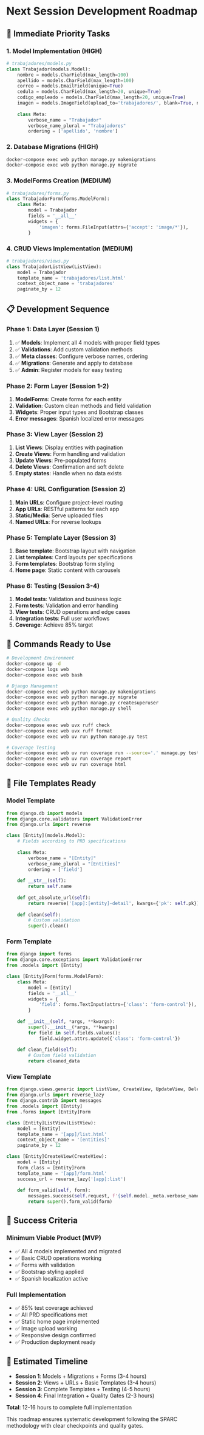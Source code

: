 # Next Session Development Roadmap

## 🎯 **Immediate Priority Tasks**

### **1. Model Implementation (HIGH)**
```python
# trabajadores/models.py
class Trabajador(models.Model):
    nombre = models.CharField(max_length=100)
    apellido = models.CharField(max_length=100)
    correo = models.EmailField(unique=True)
    cedula = models.CharField(max_length=20, unique=True)
    codigo_empleado = models.CharField(max_length=20, unique=True)
    imagen = models.ImageField(upload_to='trabajadores/', blank=True, null=True)
    
    class Meta:
        verbose_name = "Trabajador"
        verbose_name_plural = "Trabajadores"
        ordering = ['apellido', 'nombre']
```

### **2. Database Migrations (HIGH)**
```bash
docker-compose exec web python manage.py makemigrations
docker-compose exec web python manage.py migrate
```

### **3. ModelForms Creation (MEDIUM)**
```python
# trabajadores/forms.py
class TrabajadorForm(forms.ModelForm):
    class Meta:
        model = Trabajador
        fields = '__all__'
        widgets = {
            'imagen': forms.FileInput(attrs={'accept': 'image/*'}),
        }
```

### **4. CRUD Views Implementation (MEDIUM)**
```python
# trabajadores/views.py
class TrabajadorListView(ListView):
    model = Trabajador
    template_name = 'trabajadores/list.html'
    context_object_name = 'trabajadores'
    paginate_by = 12
```

## 📋 **Development Sequence**

### **Phase 1: Data Layer (Session 1)**
1. ✅ **Models**: Implement all 4 models with proper field types
2. ✅ **Validations**: Add custom validation methods
3. ✅ **Meta classes**: Configure verbose names, ordering
4. ✅ **Migrations**: Generate and apply to database
5. ✅ **Admin**: Register models for easy testing

### **Phase 2: Form Layer (Session 1-2)**
1. **ModelForms**: Create forms for each entity
2. **Validation**: Custom clean methods and field validation
3. **Widgets**: Proper input types and Bootstrap classes
4. **Error messages**: Spanish localized error messages

### **Phase 3: View Layer (Session 2)**
1. **List Views**: Display entities with pagination
2. **Create Views**: Form handling and validation
3. **Update Views**: Pre-populated forms
4. **Delete Views**: Confirmation and soft delete
5. **Empty states**: Handle when no data exists

### **Phase 4: URL Configuration (Session 2)**
1. **Main URLs**: Configure project-level routing
2. **App URLs**: RESTful patterns for each app
3. **Static/Media**: Serve uploaded files
4. **Named URLs**: For reverse lookups

### **Phase 5: Template Layer (Session 3)**
1. **Base template**: Bootstrap layout with navigation
2. **List templates**: Card layouts per specifications
3. **Form templates**: Bootstrap form styling
4. **Home page**: Static content with carousels

### **Phase 6: Testing (Session 3-4)**
1. **Model tests**: Validation and business logic
2. **Form tests**: Validation and error handling
3. **View tests**: CRUD operations and edge cases
4. **Integration tests**: Full user workflows
5. **Coverage**: Achieve 85% target

## 🔧 **Commands Ready to Use**

```bash
# Development Environment
docker-compose up -d
docker-compose logs web
docker-compose exec web bash

# Django Management
docker-compose exec web python manage.py makemigrations
docker-compose exec web python manage.py migrate
docker-compose exec web python manage.py createsuperuser
docker-compose exec web python manage.py shell

# Quality Checks
docker-compose exec web uvx ruff check
docker-compose exec web uvx ruff format
docker-compose exec web uv run python manage.py test

# Coverage Testing
docker-compose exec web uv run coverage run --source='.' manage.py test
docker-compose exec web uv run coverage report
docker-compose exec web uv run coverage html
```

## 📁 **File Templates Ready**

### **Model Template**
```python
from django.db import models
from django.core.validators import ValidationError
from django.urls import reverse

class [Entity](models.Model):
    # Fields according to PRD specifications
    
    class Meta:
        verbose_name = "[Entity]"
        verbose_name_plural = "[Entities]"
        ordering = ['field']
    
    def __str__(self):
        return self.name
    
    def get_absolute_url(self):
        return reverse('[app]:[entity]-detail', kwargs={'pk': self.pk})
    
    def clean(self):
        # Custom validation
        super().clean()
```

### **Form Template**
```python
from django import forms
from django.core.exceptions import ValidationError
from .models import [Entity]

class [Entity]Form(forms.ModelForm):
    class Meta:
        model = [Entity]
        fields = '__all__'
        widgets = {
            'field': forms.TextInput(attrs={'class': 'form-control'}),
        }
    
    def __init__(self, *args, **kwargs):
        super().__init__(*args, **kwargs)
        for field in self.fields.values():
            field.widget.attrs.update({'class': 'form-control'})
    
    def clean_field(self):
        # Custom field validation
        return cleaned_data
```

### **View Template**
```python
from django.views.generic import ListView, CreateView, UpdateView, DeleteView
from django.urls import reverse_lazy
from django.contrib import messages
from .models import [Entity]
from .forms import [Entity]Form

class [Entity]ListView(ListView):
    model = [Entity]
    template_name = '[app]/list.html'
    context_object_name = '[entities]'
    paginate_by = 12

class [Entity]CreateView(CreateView):
    model = [Entity]
    form_class = [Entity]Form
    template_name = '[app]/form.html'
    success_url = reverse_lazy('[app]:list')
    
    def form_valid(self, form):
        messages.success(self.request, f'{self.model._meta.verbose_name} creado exitosamente')
        return super().form_valid(form)
```

## 🎯 **Success Criteria**

### **Minimum Viable Product (MVP)**
- ✅ All 4 models implemented and migrated
- ✅ Basic CRUD operations working
- ✅ Forms with validation
- ✅ Bootstrap styling applied
- ✅ Spanish localization active

### **Full Implementation**
- ✅ 85% test coverage achieved
- ✅ All PRD specifications met
- ✅ Static home page implemented
- ✅ Image upload working
- ✅ Responsive design confirmed
- ✅ Production deployment ready

## 🚀 **Estimated Timeline**
- **Session 1**: Models + Migrations + Forms (3-4 hours)
- **Session 2**: Views + URLs + Basic Templates (3-4 hours)  
- **Session 3**: Complete Templates + Testing (4-5 hours)
- **Session 4**: Final Integration + Quality Gates (2-3 hours)

**Total**: 12-16 hours to complete full implementation

This roadmap ensures systematic development following the SPARC methodology with clear checkpoints and quality gates.